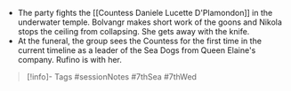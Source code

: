 - The party fights the [[Countess Daniele Lucette D'Plamondon]] in the underwater temple.  Bolvangr makes short work of the goons and Nikola stops the ceiling from collapsing.  She gets away with the knife.
- At the funeral, the group sees the Countess for the first time in the current timeline as a leader of the Sea Dogs from Queen Elaine's company.  Rufino is with her.
> [!info]- Tags
> #sessionNotes  #7thSea #7thWed
